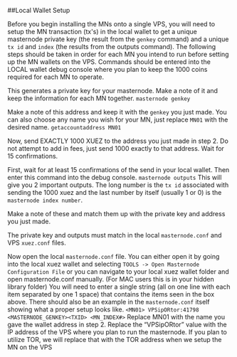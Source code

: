##Local Wallet Setup

Before you begin installing the MNs onto a single VPS, you will need to setup the MN transaction (tx's) in the local wallet to get a unique masternode private key (the result from the `genkey` command) and a unique `tx id` and `index` (the results from the outputs command).  The following steps should be taken in order for each MN you intend to run before setting up the MN wallets on the VPS.  Commands should be entered into the LOCAL wallet debug console where you plan to keep the 1000 coins required for each MN to operate.

This generates a private key for your masternode.  Make a note of it and keep the information for each MN together.
`masternode genkey`

Make a note of this address and keep it with the `genkey` you just made.  You can also choose any name you wish for your MN, just replace `MN01` with the desired name.
`getaccountaddress MN01`

Now, send EXACTLY 1000 XUEZ to the address you just made in step 2.  Do not attempt to add in fees, just send 1000 exactly to that address.  Wait for 15 confirmations.

First, wait for at least 15 confirmations of the send in your local wallet.  Then enter this command into the debug console.
`masternode outputs`
This will give you 2 important outputs.  The long number is the `tx id` associated with sending the 1000 xuez and the last number by itself (usually 1 or 0) is the `masternode index number`.  

Make a note of these and match them up with the private key and address you just made.  

The private key and outputs must match in the local `masternode.conf` and VPS `xuez.conf` files.

Now open the local `masternode.conf` file.  You can either open it by going into the local xuez wallet and selecting `TOOLS -> Open Masternode Configuration File` or you can navigate to your local xuez wallet folder and open masternode.conf manually.  (For MAC users this is in your hidden library folder)  You will need to enter a single string (all on one line with each item separated by one 1 space) that contains the items seen in the box above.  There should also be an example in the `masternode.conf` itself showing what a proper setup looks like.
`<MN01> VPSipORtor:41798 <MASTERNODE_GENKEY><TXID> <MN_INDEX#>`
Replace MN01 with the name you gave the wallet address in step 2.  Replace the “VPSipORtor” value with the IP address of the VPS where you plan to run the masternode.  If you plan to utilize TOR, we will replace that with the TOR address when we setup the MN on the VPS
